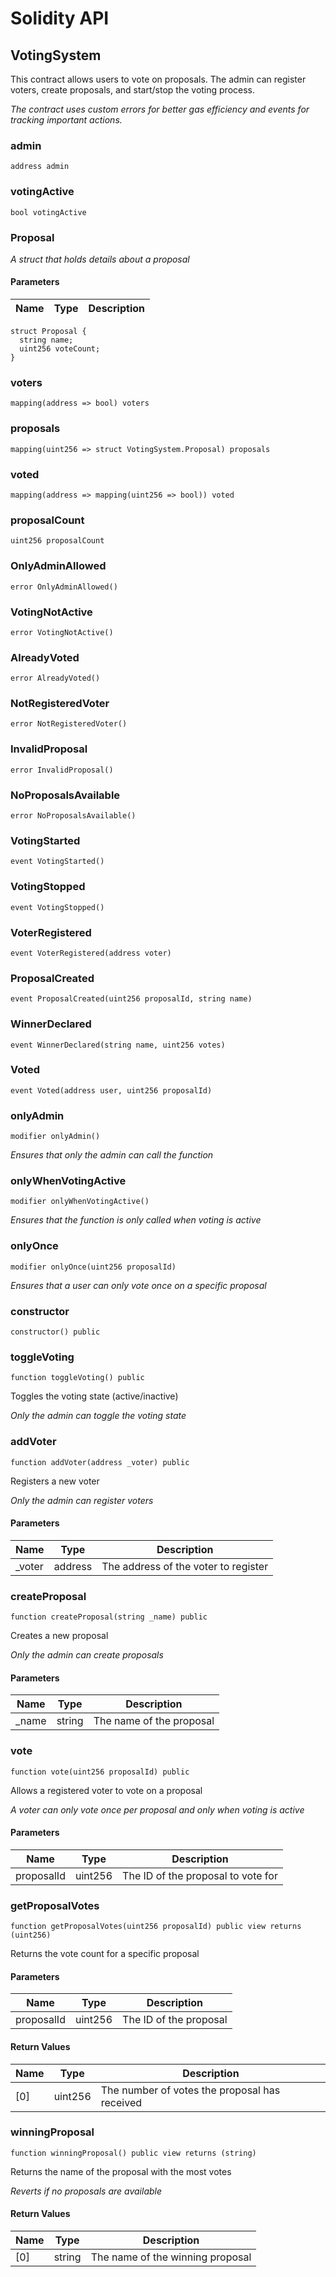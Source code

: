 # Solidity API

## VotingSystem

This contract allows users to vote on proposals. The admin can register voters, create proposals, and start/stop the voting process.

_The contract uses custom errors for better gas efficiency and events for tracking important actions._

### admin

```solidity
address admin
```

### votingActive

```solidity
bool votingActive
```

### Proposal

_A struct that holds details about a proposal_

#### Parameters

| Name | Type | Description |
| ---- | ---- | ----------- |

```solidity
struct Proposal {
  string name;
  uint256 voteCount;
}
```

### voters

```solidity
mapping(address => bool) voters
```

### proposals

```solidity
mapping(uint256 => struct VotingSystem.Proposal) proposals
```

### voted

```solidity
mapping(address => mapping(uint256 => bool)) voted
```

### proposalCount

```solidity
uint256 proposalCount
```

### OnlyAdminAllowed

```solidity
error OnlyAdminAllowed()
```

### VotingNotActive

```solidity
error VotingNotActive()
```

### AlreadyVoted

```solidity
error AlreadyVoted()
```

### NotRegisteredVoter

```solidity
error NotRegisteredVoter()
```

### InvalidProposal

```solidity
error InvalidProposal()
```

### NoProposalsAvailable

```solidity
error NoProposalsAvailable()
```

### VotingStarted

```solidity
event VotingStarted()
```

### VotingStopped

```solidity
event VotingStopped()
```

### VoterRegistered

```solidity
event VoterRegistered(address voter)
```

### ProposalCreated

```solidity
event ProposalCreated(uint256 proposalId, string name)
```

### WinnerDeclared

```solidity
event WinnerDeclared(string name, uint256 votes)
```

### Voted

```solidity
event Voted(address user, uint256 proposalId)
```

### onlyAdmin

```solidity
modifier onlyAdmin()
```

_Ensures that only the admin can call the function_

### onlyWhenVotingActive

```solidity
modifier onlyWhenVotingActive()
```

_Ensures that the function is only called when voting is active_

### onlyOnce

```solidity
modifier onlyOnce(uint256 proposalId)
```

_Ensures that a user can only vote once on a specific proposal_

### constructor

```solidity
constructor() public
```

### toggleVoting

```solidity
function toggleVoting() public
```

Toggles the voting state (active/inactive)

_Only the admin can toggle the voting state_

### addVoter

```solidity
function addVoter(address _voter) public
```

Registers a new voter

_Only the admin can register voters_

#### Parameters

| Name | Type | Description |
| ---- | ---- | ----------- |
| _voter | address | The address of the voter to register |

### createProposal

```solidity
function createProposal(string _name) public
```

Creates a new proposal

_Only the admin can create proposals_

#### Parameters

| Name | Type | Description |
| ---- | ---- | ----------- |
| _name | string | The name of the proposal |

### vote

```solidity
function vote(uint256 proposalId) public
```

Allows a registered voter to vote on a proposal

_A voter can only vote once per proposal and only when voting is active_

#### Parameters

| Name | Type | Description |
| ---- | ---- | ----------- |
| proposalId | uint256 | The ID of the proposal to vote for |

### getProposalVotes

```solidity
function getProposalVotes(uint256 proposalId) public view returns (uint256)
```

Returns the vote count for a specific proposal

#### Parameters

| Name | Type | Description |
| ---- | ---- | ----------- |
| proposalId | uint256 | The ID of the proposal |

#### Return Values

| Name | Type | Description |
| ---- | ---- | ----------- |
| [0] | uint256 | The number of votes the proposal has received |

### winningProposal

```solidity
function winningProposal() public view returns (string)
```

Returns the name of the proposal with the most votes

_Reverts if no proposals are available_

#### Return Values

| Name | Type | Description |
| ---- | ---- | ----------- |
| [0] | string | The name of the winning proposal |

